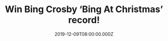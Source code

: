 ---
campaign-uuid: "c-92e94be3-31e4-4927-bc94-0aeac64725a9"
type: "Competition"
category: "Music"
date: "2019-12-09T08:00:00.000Z"
end-date: "2020-01-09T23:59:00.000Z"
disable-form: false
is_promoted: false
has_entry_page: true
title: "Win Bing Crosby ‘Bing At Christmas’ record!"
competition-description: "<p>On the anniversary of the untimely death of the world’\
  s first ‘multimedia’ star Bing Crosby, Decca, together with his widow Kathryn and\
  \ their children, Harry, Mary and Nathaniel Crosby, announce the release of the\
  \ brand new album ‘Bing at Christmas’ for you to enjoy with your loved ones.</p>\n\
  <p>We are giving away a copy to you. Click below for a chance to win.</p>\n"
hero-header: "Win Bing Crosby ‘Bing At Christmas’ record!"
terms-confirmation: "N/A"
banner-img: "https://assets.expresslyapp.com/asset-f3446beb-4c92-43c6-b424-54df02ddb6ae.jpg"
logo-left-href: "aaa.nme.com"
logo-left-image: "https://assets.expresslyapp.com/asset-5420b1be-32a9-46f4-8849-e8981df51f6d.jpg"
logo-left-title: "NME AAA"
bg-image-hero: "https://assets.expresslyapp.com/asset-91dfd466-1c38-4968-a6d3-ea853d5970bc.jpg"
bg-image-first: "https://assets.expresslyapp.com/asset-c4b23396-8195-4d8d-8449-827e3ebc6049.jpg"
section1-content: "<p>This album gives the world the chance to hear these beloved\
  \ tracks totally transformed, with today’s technical advances. Produced by Nick\
  \ Patrick, who was behind the hugely successful Elvis Presley, Roy Orbison and Buddy\
  \ Holly orchestral albums, 'Bing at Christmas' boasts a unique sound and warmth\
  \ that sets it apart from past Bing Crosby releases. As Kathryn Crosby explains,\
  \ “Hearing Bing’s voice with these completely new, beautifully recorded, orchestral\
  \ accompaniments makes it seem as though he’s back after all these years. It’s magic.</p>\n\
  <p>Click below and it could be yours.</p>\n"
entry-title: "Win Bing Crosby ‘Bing At Christmas’ record!"
entry-content: "<p>Enter the draw to win Bing Crosby ‘Bing At Christmas’ record by\
  \ completing the form below before 23:59 on the 9th of January 2020.</p>\n"
has-winner: false
prize-description: "Bing Crosby ‘Bing At Christmas’ record!"
special-conditions: "Multiple entries are allowed up to one every day.\r\n\r\nThis\
  \ competition is also available on: https://club.expressly.io/competitions/bing-crosby-bing-at-christmas-record"
country-restrictions:
- "GB"
---